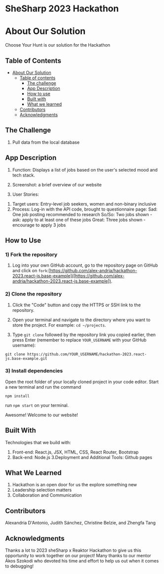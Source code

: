 # SheSharp 2023 Hackathon

# About Our Solution

Choose Your Hunt is our solution for the Hackathon

## Table of Contents

- [About Our Solution](#about-our-solution)
  - [Table of contents](#table-of-contents)
    - [The challenge](#the-challenge)
    - [App Description](#app-description)
    - [How to use](#how-to-use)
    - [Built with](#built-with)
    - [What we learned](#what-we-learned)
  - [Contributors](#contributors)
  - [Acknowledgments](#acknowledgments)

## The Challenge

1. Pull data from the local database

## App Description

1. Function: Displays a list of jobs based on the user's selected mood and tech stack.
2. Screenshot: a brief overview of our website

3. User Stories:

1) Target users: Entry-level job seekers, women and non-binary inclusive
2) Process: Log-in with the API code, brought to questionnaire page:
   Sad: One job posting recommended to research
   So/So: Two jobs shown - ask: apply to at least one of these jobs
   Great: Three jobs shown - encourage to apply 3 jobs

## How to Use

### 1) Fork the repository

1. Log into your own GitHub account, go to the repository page on GitHub and click on `fork`:[https://github.com/alex-andria/hackathon-2023.react-js.base-example]([https://github.com/alex-andria/hackathon-2023.react-js.base-example]).

### 2) Clone the repository

1. Click the "Code" button and copy the HTTPS or SSH link to the repository.

2. Open your terminal and navigate to the directory where you want to store the project. For example: `cd ~/projects`.

3. Type `git clone` followed by the repository link you copied earlier, then press Enter (remember to replace `YOUR_USERNAME` with your GitHub username):

```
git clone https://github.com/YOUR_USERNAME/hackathon-2023.react-js.base-example.git
```

### 3) Install dependencies

Open the root folder of your locally cloned project in your code editor. Start a new terminal and run the command

`npm install`

run `npm start` on your terminal.

Awesome! Welcome to our website!

## Built With

Technologies that we build with:

1. Front-end:
   React.js, JSX, HTML, CSS, React Router, Bootstrap
2. Back-end:
   Node.js
   3.Deployment and Additional Tools:
   Github pages

## What We Learned

1. Hackathon is an open door for us the explore something new
2. Leadership selection matters
3. Collaboration and Communication

## Contributors

Alexandria D'Antonio, Judith Sánchez, Christine Belzie, and Zhengfa Tang

## Acknowledgments

Thanks a lot to 2023 sheSharp x Reaktor Hackathon to give us this opportunity to work together on our project! Many thanks to our mentor Ákos Szokodi who devoted his time and effort to help us out when it comes to debugging!
